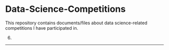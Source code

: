 # Data-Science-Competitions
This repository contains documents/files about data science-related competitions I have participated in.

6.
---
